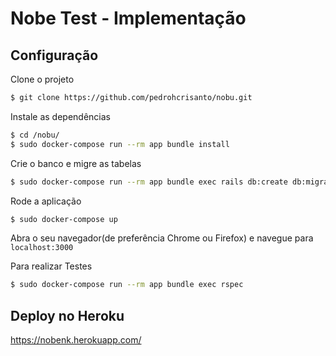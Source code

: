 # Nobe Test - Implementação
## Configuração

Clone o projeto

```sh
$ git clone https://github.com/pedrohcrisanto/nobu.git
```

Instale as dependências
```sh
$ cd /nobu/
$ sudo docker-compose run --rm app bundle install
```

Crie o banco e migre as tabelas
```sh
$ sudo docker-compose run --rm app bundle exec rails db:create db:migrate 
```

Rode a aplicação
```sh
$ sudo docker-compose up
```

Abra o seu navegador(de preferência Chrome ou Firefox) e navegue para `localhost:3000`

Para realizar Testes
```sh
$ sudo docker-compose run --rm app bundle exec rspec
```
## Deploy no Heroku

https://nobenk.herokuapp.com/

